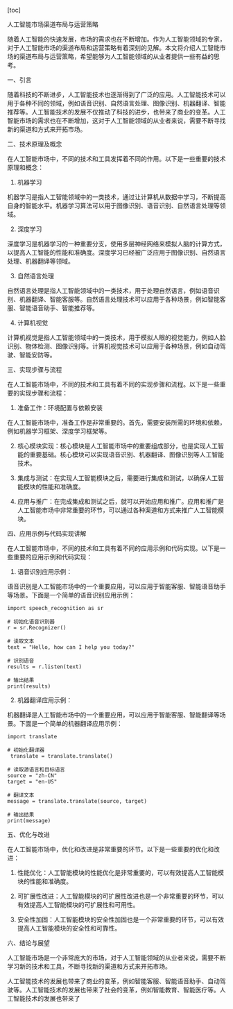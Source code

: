 
[toc]                    
                
                
人工智能市场渠道布局与运营策略

随着人工智能的快速发展，市场的需求也在不断增加。作为人工智能领域的专家，对于人工智能市场的渠道布局和运营策略有着深刻的见解。本文将介绍人工智能市场的渠道布局与运营策略，希望能够为人工智能领域的从业者提供一些有益的思考。

一、引言

随着科技的不断进步，人工智能技术也逐渐得到了广泛的应用。人工智能技术可以用于各种不同的领域，例如语音识别、自然语言处理、图像识别、机器翻译、智能推荐等。人工智能技术的发展不仅推动了科技的进步，也带来了商业的变革。人工智能市场的需求也在不断增加，这对于人工智能领域的从业者来说，需要不断寻找新的渠道和方式来开拓市场。

二、技术原理及概念

在人工智能市场中，不同的技术和工具发挥着不同的作用。以下是一些重要的技术原理和概念：

1. 机器学习

机器学习是指人工智能领域中的一类技术，通过让计算机从数据中学习，不断提高自身的智能水平。机器学习算法可以用于图像识别、语音识别、自然语言处理等领域。

2. 深度学习

深度学习是机器学习的一种重要分支，使用多层神经网络来模拟人脑的计算方式，以提高人工智能的性能和准确度。深度学习已经被广泛应用于图像识别、自然语言处理、机器翻译等领域。

3. 自然语言处理

自然语言处理是指人工智能领域中的一类技术，用于处理自然语言，例如语音识别、机器翻译、智能客服等。自然语言处理技术可以应用于各种场景，例如智能客服、智能语音助手、智能推荐等。

4. 计算机视觉

计算机视觉是指人工智能领域中的一类技术，用于模拟人眼的视觉能力，例如人脸识别、物体检测、图像识别等。计算机视觉技术可以应用于各种场景，例如自动驾驶、智能安防等。

三、实现步骤与流程

在人工智能市场中，不同的技术和工具有着不同的实现步骤和流程。以下是一些重要的实现步骤和流程：

1. 准备工作：环境配置与依赖安装

在人工智能市场中，准备工作是非常重要的。首先，需要安装所需的环境和依赖，例如机器学习框架、深度学习框架等。

2. 核心模块实现：核心模块是人工智能市场中的重要组成部分，也是实现人工智能的重要基础。核心模块可以实现语音识别、机器翻译、图像识别等人工智能技术。

3. 集成与测试：在实现人工智能模块之后，需要进行集成和测试，以确保人工智能模块的性能和准确度。

4. 应用与推广：在完成集成和测试之后，就可以开始应用和推广。应用和推广是人工智能市场中非常重要的环节，可以通过各种渠道和方式来推广人工智能模块。

四、应用示例与代码实现讲解

在人工智能市场中，不同的技术和工具有着不同的应用示例和代码实现。以下是一些重要的应用示例和代码实现：

1. 语音识别应用示例：

语音识别是人工智能市场中的一个重要应用，可以应用于智能客服、智能语音助手等场景。下面是一个简单的语音识别应用示例：

```
import speech_recognition as sr

# 初始化语音识别器
r = sr.Recognizer()

# 读取文本
text = "Hello, how can I help you today?"

# 识别语音
results = r.listen(text)

# 输出结果
print(results)
```

2. 机器翻译应用示例：

机器翻译是人工智能市场中的一个重要应用，可以应用于智能客服、智能翻译等场景。下面是一个简单的机器翻译应用示例：

```
import translate

# 初始化翻译器
 translate = translate.translate()

# 读取源语言和目标语言
source = "zh-CN"
target = "en-US"

# 翻译文本
message = translate.translate(source, target)

# 输出结果
print(message)
```

五、优化与改进

在人工智能市场中，优化和改进是非常重要的环节。以下是一些重要的优化和改进：

1. 性能优化：人工智能模块的性能优化是非常重要的，可以有效提高人工智能模块的性能和准确度。

2. 可扩展性改进：人工智能模块的可扩展性改进也是一个非常重要的环节，可以有效提高人工智能模块的可扩展性和可用性。

3. 安全性加固：人工智能模块的安全性加固也是一个非常重要的环节，可以有效提高人工智能模块的安全性和可靠性。

六、结论与展望

人工智能市场是一个非常庞大的市场，对于人工智能领域的从业者来说，需要不断学习新的技术和工具，不断寻找新的渠道和方式来开拓市场。

人工智能技术的发展也带来了商业的变革，例如智能客服、智能语音助手、自动驾驶等。人工智能技术的发展也带来了社会的变革，例如智能教育、智能医疗等。人工智能技术的发展也带来了

